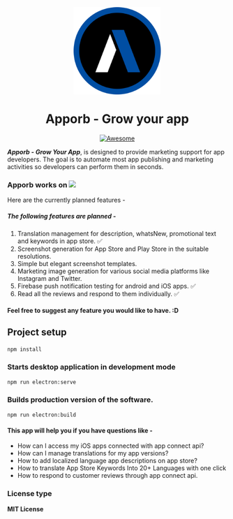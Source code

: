 <div align="center" style="width: 100%;">
<img align="center" style="width:200px" src="https://raw.githubusercontent.com/caesiumstudio/apporb/main/public/icon.png"/>
</div>

<div align="center" style="width:100%">
  <h1 align="center">Apporb - Grow your app</h1>
</div>

<p align="center">
    <a href="https://github.com/sindresorhus/awesome-electron"><img alt="Awesome" src="https://cdn.rawgit.com/sindresorhus/awesome/d7305f38d29fed78fa85652e3a63e154dd8e8829/media/badge.svg"></a>
</p>


***Apporb - Grow Your App***, is designed to provide marketing support for app developers. The goal is to automate most app publishing and marketing activities so developers can perform them in seconds.

### Apporb works on <img src="https://www.nicepng.com/png/full/201-2015528_linux-logo-png.png" width="80">

Here are the currently planned features -



##### The following features are planned -
1. Translation management for description, whatsNew, promotional text and keywords in app store. :white_check_mark:
2. Screenshot generation for App Store and Play Store in the suitable resolutions.
3. Simple but elegant screenshot templates.
4. Marketing image generation for various social media platforms like Instagram and Twitter.
5. Firebase push notification testing for android and iOS apps. :white_check_mark:
6. Read all the reviews and respond to them individually. :white_check_mark:

#### Feel free to suggest any feature you would like to have. :D

## Project setup
```
npm install
```

### Starts desktop application in development mode
```
npm run electron:serve
```

### Builds production version of the software.
```
npm run electron:build
```
#### This app will help you if you have questions like -
- How can I access my iOS apps connected with app connect api?
- How can I manage translations for my app versions?
- How to add localized language app descriptions on app store?
- How to translate App Store Keywords Into 20+ Languages with one click
- How to respond to customer reviews through app connect api.


### License type
**MIT License**

